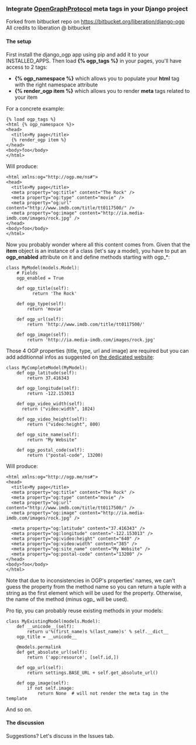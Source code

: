 ### Integrate [OpenGraphProtocol](http://ogp.me) meta tags in your Django project

Forked from bitbucket repo on https://bitbucket.org/liberation/django-ogp
All credits to liberation @ bitbucket

#### The setup ####

First install the django\_ogp app using pip and add it to your INSTALLED\_APPS.
Then load __{% ogp_tags %}__ in your pages, you'll have access to 2 tags:

* __{% ogp_namespace %}__ which allows you to populate your __html__ tag with the right namespace attribute
* __{% render_ogp item %}__ which allows you to render __meta__ tags related to your item

For a concrete example:

    {% load ogp_tags %}
    <html {% ogp_namespace %}>
    <head>
      <title>My page</title>
      {% render_ogp item %}
    </head>
    <body>foo</body>
    </html>

Will produce:

    <html xmlns:og="http://ogp.me/ns#">
    <head>
      <title>My page</title>
      <meta property="og:title" content="The Rock" />
      <meta property="og:type" content="movie" />
      <meta property="og:url" content="http://www.imdb.com/title/tt0117500/" />
      <meta property="og:image" content="http://ia.media-imdb.com/images/rock.jpg" />
    </head>
    <body>foo</body>
    </html>

Now you probably wonder where all this content comes from. 
Given that the __item__ object is an instance of a class (let's say a model),
you have to put an __ogp\_enabled__ attribute on it and define methods starting with ogp\_*:

    class MyModel(models.Model):
        # Fields
        ogp_enabled = True
        
        def ogp_title(self):
              return 'The Rock'

        def ogp_type(self):
            return 'movie'
        
        def ogp_url(self):
            return 'http://www.imdb.com/title/tt0117500/'
        
        def ogp_image(self):
            return 'http://ia.media-imdb.com/images/rock.jpg'

Those 4 OGP properties (title, type, url and image) are required but 
you can add additionnal infos as suggested on 
[the dedicated website](http://ogp.me):

    class MyCompleteModel(MyModel):
        def ogp_latitude(self):
            return 37.416343

        def ogp_longitude(self):
            return -122.153013

        def ogp_video_width(self):
          return ("video:width", 1024)
        
        def ogp_video_height(self):
            return ("video:height", 800)
        
        def ogp_site_name(self):
            return "My Website"
        
        def ogp_postal_code(self):
            return ("postal-code", 13200)

    
Will produce:

    <html xmlns:og="http://ogp.me/ns#">
    <head>
      <title>My page</title>
      <meta property="og:title" content="The Rock" />
      <meta property="og:type" content="movie" />
      <meta property="og:url" content="http://www.imdb.com/title/tt0117500/" />
      <meta property="og:image" content="http://ia.media-imdb.com/images/rock.jpg" />
      
      <meta property="og:latitude" content="37.416343" />
      <meta property="og:longitude" content="-122.153013" />
      <meta property="og:video:height" content="640" />
      <meta property="og:video:width" content="385" />
      <meta property="og:site_name" content="My Website" />
      <meta property="og:postal-code" content="13200" />
    </head>
    <body>foo</body>
    </html>

Note that due to inconsistencies in OGP's properties' names, we can't guess
the property from the method name so you can return a tuple with a string
as the first element which will be used for the property. Otherwise, the name
of the method (minus ogp\_ will be used).

Pro tip, you can probably reuse existing methods in your models:

    class MyExistingModel(models.Model):
        def __unicode__(self):
            return u'%(first_name)s %(last_name)s' % self.__dict__
        ogp_title = __unicode__
        
        @models.permalink
        def get_absolute_url(self):
            return ('app:resource', [self.id,])
        
        def ogp_url(self):
            return settings.BASE_URL + self.get_absolute_url()
        
        def ogp_image(self):
            if not self.image:
                return None  # will not render the meta tag in the template

And so on.


#### The discussion ####

Suggestions? Let's discuss in the Issues tab.
